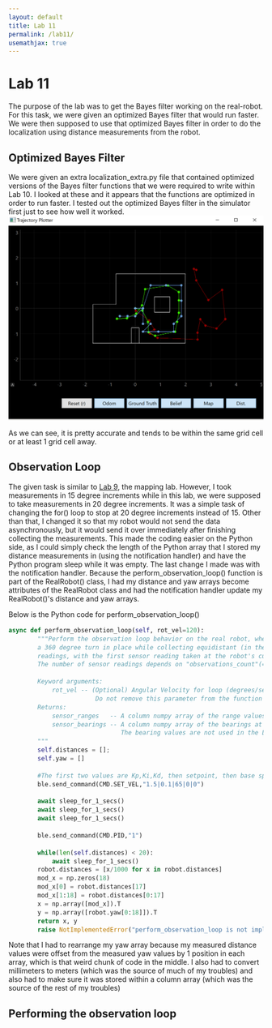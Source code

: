 ```yaml
---
layout: default
title: Lab 11
permalink: /lab11/
usemathjax: true
---
```

# Lab 11
The purpose of the lab was to get the Bayes filter working on the real-robot. For this task, we were given an optimized Bayes filter that would run faster. We were then supposed to use that optimized Bayes filter in order to do the localization using distance measurements from the robot. 

## Optimized Bayes Filter
We were given an extra localization_extra.py file that contained optimized versions of the Bayes filter functions that we were required to write within Lab 10. I looked at these and it appears that the functions are optimized in order to run faster. I tested out the optimized Bayes filter in the simulator first just to see how well it worked. 
![s](/Lab11/sim_plot.png)

As we can see, it is pretty accurate and tends to be within the same grid cell or at least 1 grid cell away. 

## Observation Loop
The given task is similar to [Lab 9](https://mattieuzhai.github.io/Fast_Robots_mz375/lab9/), the mapping lab. However, I took measurements in 15 degree increments while in this lab, we were supposed to take measurements in 20 degree increments. It was a simple task of changing the for() loop to stop at 20 degree increments instead of 15. Other than that, I changed it so that my robot would not send the data asynchronously, but it would send it over immediately after finishing collecting the measurements. This made the coding easier on the Python side, as I could simply check the length of the Python array that I stored my distance measurements in (using the notification handler) and have the Python program sleep while it was empty. The last change I made was with the notification handler. Because the perform_observation_loop() function is part of the RealRobot() class, I had my distance and yaw arrays become attributes of the RealRobot class and had the notification handler update my RealRobot()'s distance and yaw arrays. 

Below is the Python code for perform_observation_loop()
```python
async def perform_observation_loop(self, rot_vel=120):
        """Perform the observation loop behavior on the real robot, where the robot does  
        a 360 degree turn in place while collecting equidistant (in the angular space) sensor
        readings, with the first sensor reading taken at the robot's current heading. 
        The number of sensor readings depends on "observations_count"(=18) defined in world.yaml.
        
        Keyword arguments:
            rot_vel -- (Optional) Angular Velocity for loop (degrees/second)
                        Do not remove this parameter from the function definition, even if you don't use it.
        Returns:
            sensor_ranges   -- A column numpy array of the range values (meters)
            sensor_bearings -- A column numpy array of the bearings at which the sensor readings were taken (degrees)
                               The bearing values are not used in the Localization module, so you may return a empty numpy array
        """
        self.distances = [];
        self.yaw = []
        
        #The first two values are Kp,Ki,Kd, then setpoint, then base speed"
        ble.send_command(CMD.SET_VEL,"1.5|0.1|65|0|0")
        
        await sleep_for_1_secs()
        await sleep_for_1_secs()
        await sleep_for_1_secs()
        
        ble.send_command(CMD.PID,"1")
        
        while(len(self.distances) < 20):
            await sleep_for_1_secs()
        robot.distances = [x/1000 for x in robot.distances]
        mod_x = np.zeros(18)
        mod_x[0] = robot.distances[17]
        mod_x[1:18] = robot.distances[0:17]
        x = np.array([mod_x]).T
        y = np.array([robot.yaw[0:18]]).T
        return x, y
        raise NotImplementedError("perform_observation_loop is not implemented")
```
Note that I had to rearrange my yaw array because my measured distance values were offset from the measured yaw values by 1 position in each array, which is that weird chunk of code in the middle. I also had to convert millimeters to meters (which was the source of much of my troubles) and also had to make sure it was stored within a column array (which was the source of the rest of my troubles)

## Performing the observation loop